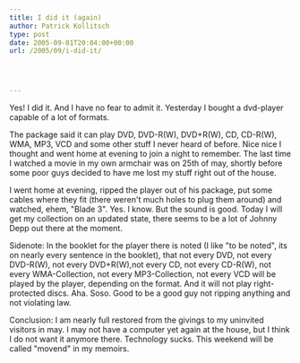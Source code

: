 ```yaml
---
title: I did it (again)
author: Patrick Kollitsch
type: post
date: 2005-09-01T20:04:00+00:00
url: /2005/09/i-did-it/




---
```

Yes! I did it. And I have no fear to admit it. Yesterday I bought a dvd-player capable of a lot of formats. 

The package said it can play DVD, DVD-R(W), DVD+R(W), CD, CD-R(W), WMA, MP3, VCD and some other stuff I never heard of before. Nice nice I thought and went home at evening to join a night to remember. The last time I watched a movie in my own armchair was on 25th of may, shortly before some poor guys decided to have me lost my stuff right out of the house.

I went home at evening, ripped the player out of his package, put some cables where they fit (there weren't much holes to plug them around) and watched, ehem, "Blade 3". Yes. I know. But the sound is good. Today I will get my collection on an updated state, there seems to be a lot of Johnny Depp out there at the moment.

Sidenote: In the booklet for the player there is noted (I like "to be noted", its on nearly every sentence in the booklet), that not every DVD, not every DVD-R(W), not every DVD+R(W),not every CD, not every CD-R(W), not every WMA-Collection, not every MP3-Collection, not every VCD will be played by the player, depending on the format. And it will not play right-protected discs. Aha. Soso. Good to be a good guy not ripping anything and not violating law.

Conclusion: I am nearly full restored from the givings to my uninvited visitors in may. I may not have a computer yet again at the house, but I think I do not want it anymore there. Technology sucks. This weekend will be called "movend" in my memoirs.